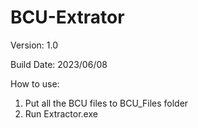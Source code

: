 # BCU-Extrator

Version: 1.0

Build Date: 2023/06/08


How to use:
      
1. Put all the BCU files to BCU_Files folder
2. Run Extractor.exe
